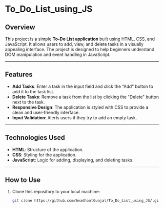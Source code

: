 # To_Do_List_using_JS

## Overview
This project is a simple **To-Do List application** built using HTML, CSS, and JavaScript. It allows users to add, view, and delete tasks in a visually appealing interface. The project is designed to help beginners understand DOM manipulation and event handling in JavaScript.

---

## Features
- **Add Tasks**: Enter a task in the input field and click the "Add" button to add it to the task list.
- **Delete Tasks**: Remove a task from the list by clicking the "Delete" button next to the task.
- **Responsive Design**: The application is styled with CSS to provide a clean and user-friendly interface.
- **Input Validation**: Alerts users if they try to add an empty task.

---

## Technologies Used
- **HTML**: Structure of the application.
- **CSS**: Styling for the application.
- **JavaScript**: Logic for adding, displaying, and deleting tasks.

---

## How to Use
1. Clone this repository to your local machine:
   ```bash
   git clone https://github.com/AvadhootGunjal/To_Do_List_using_JS/.git
